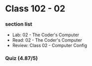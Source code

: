 # Class 102 - 02

### section list

- Lab: 02 - The Coder's Computer
- Read: 02 - The Coder's Computer
- Review: Class 02 - Computer Config

### Quiz (4.87/5)
